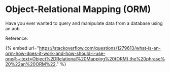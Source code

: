 # Object-Relational Mapping (ORM)

Have you ever wanted to query and manipulate data from a database using an aob



Reference:&#x20;

{% embed url="https://stackoverflow.com/questions/1279613/what-is-an-orm-how-does-it-work-and-how-should-i-use-one#:~:text=Object%2DRelational%20Mapping%20(ORM),the%20phrase%20%22an%20ORM%22." %}

